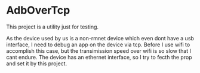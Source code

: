 # AdbOverTcp

This project is a utility just for testing.

As the device used by us is a non-rmnet device which even dont have a usb interface, I need to debug an app on the device via tcp.
Before I use wifi to accomplish this case, but the transimission speed over wifi is so slow that I cant endure. 
The device has an ethernet interface, so I try to fecth the prop and set it by this project.

